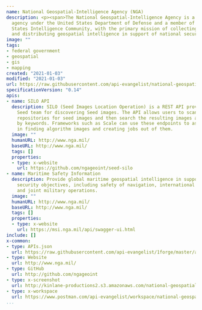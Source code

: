 ```yaml
---
name: National Geospatial-Intelligence Agency (NGA)
description: <p><span>The National Geospatial-Intelligence Agency is a combat support
  agency under the United States Department of Defense and a member of the United
  States Intelligence Community, with the primary mission of collecting, analyzing,
  and distributing geospatial intelligence in support of national security.</span></p>
image: ""
tags:
- federal government
- geospatial
- gis
- mapping
created: "2021-01-03"
modified: "2021-01-03"
url: https://raw.githubusercontent.com/api-evangelist/national-geospatialintelligence-agency-nga/master/apis.json
specificationVersion: "0.14"
apis:
- name: SILO API
  description: SILO (Seed Images Location Operation) is a REST API provided by the
    Seed team for discovering Seed images. The API allows users to scan one or more
    repositories for seed images and then search the resulting images and their manifests
    by keywords. Frameworks such as Scale can use these endpoints to assist users
    in finding algorithm images and creating jobs out of them.
  image: ""
  humanURL: http://www.nga.mil/
  baseURL: http://www.nga.mil/
  tags: []
  properties:
  - type: x-website
    url: https://github.com/ngageoint/seed-silo
- name: Maritime Safety Information
  description: Provide global maritime geospatial intelligence in support of national
    security objectives, including safety of navigation, international obligations,
    and joint military operations.
  image: ""
  humanURL: http://www.nga.mil/
  baseURL: http://www.nga.mil/
  tags: []
  properties:
  - type: x-website
    url: https://msi.nga.mil/api/swagger-ui.html
include: []
x-common:
- type: APIs.json
  url: https://raw.githubusercontent.com/api-evangelist/1forge/master/apis.json
- type: Website
  url: http://www.nga.mil/
- type: GitHub
  url: http://github.com/ngageoint
- type: x-screenshot
  url: http://kinlane-productions2.s3.amazonaws.com/national-geospatialintelligence-agency-nga.jpg
- type: x-workspace
  url: https://www.postman.com/api-evangelist/workspace/national-geospatialintelligence-agency-nga/overview
...
```

